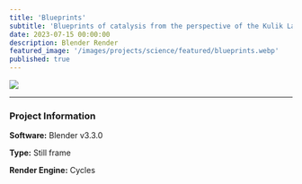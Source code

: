 ```yaml
---
title: 'Blueprints'
subtitle: 'Blueprints of catalysis from the perspective of the Kulik Lab'
date: 2023-07-15 00:00:00
description: Blender Render
featured_image: '/images/projects/science/featured/blueprints.webp'
published: true
---
```


![](/images/projects/science/full_size/blueprints.webp)

---

### Project Information

**Software:** Blender v3.3.0

**Type:** Still frame

**Render Engine:** Cycles
